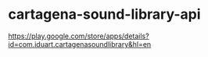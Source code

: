 # cartagena-sound-library-api

https://play.google.com/store/apps/details?id=com.iduart.cartagenasoundlibrary&hl=en
